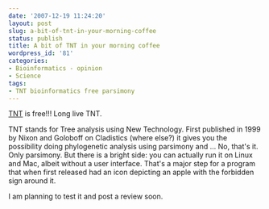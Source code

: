 ```yaml
---
date: '2007-12-19 11:24:20'
layout: post
slug: a-bit-of-tnt-in-your-morning-coffee
status: publish
title: A bit of TNT in your morning coffee
wordpress_id: '81'
categories:
- Bioinformatics - opinion
- Science
tags:
- TNT bioinformatics free parsimony
---
```


[TNT](http://www.zmuc.dk/public/phylogeny/tnt/) is free!!! Long live TNT.

TNT stands for Tree analysis using New Technology. First published in 1999 by Nixon and Goloboff on Cladistics (where else?) it gives you the possibility doing phylogenetic analysis using parsimony and ... No, that's it. Only parsimony. But there is a bright side: you can actually run it on Linux and Mac, albeit without a user interface. That's a major step for a program that when first released had an icon depicting an apple with the forbidden sign around it. 

I am planning to test it and post a review soon.
 
